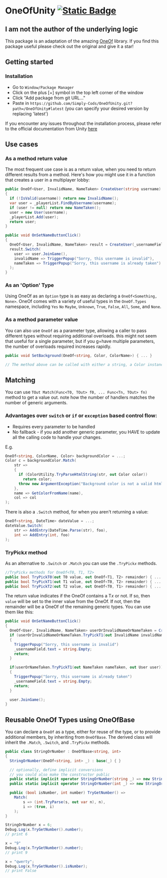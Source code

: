 # OneOfUnity [![Static Badge](https://img.shields.io/badge/license-MIT-98c610)](LICENSE.md)

## I am not the author of the underlying logic

This package is an adaptation of the amazing [OneOf](https://github.com/mcintyre321/OneOf/tree/master) library. If you find this package useful please check out the original and give it a star!

## Getting started

### Installation

- Go to `Window/Package Manager`
- Click on the plus [+] symbol in the top left corner of the window
- Click "Add package from git URL..."
- Paste in `https://github.com/Simply-Cods/OneOfUnity.git?path=/OneOfUnity#latest` (you can specify your desired version by replacing 'latest')

If you encounter any issues throughout the installation process, please refer to the official documentation from Unity [here](https://docs.unity3d.com/Manual/upm-ui-giturl.html)

## Use cases

### As a method return value

The most frequent use case is as a return value, when you need to return different results from a method. Here's how you might use it in a function that creates a user in a multiplayer lobby:
```csharp
public OneOf<User, InvalidName, NameTaken> CreateUser(string username)
{
  if (!IsValid(username)) return new InvalidName();
  var user = _playerList.FindByUsername(username);
  if (user != null) return new NameTaken();
  user = new User(username);
  _playerList.Add(user);
  return user;
}

public void OnSetNameButtonClick()
{
  OneOf<User, InvalidName, NameTaken> result = CreateUser(_usernameField.text);
  result.Switch(
    user => user.JoinGame(),
    invalidName => TriggerPopup("Sorry, this username is invalid"),
    nameTaken => TriggerPopup("Sorry, this username is already taken")
  );
}
```

### As an 'Option' Type

Using OneOf as an `Option` type is as easy as declaring a `OneOf<Something, None>`. OneOf comes with a variety of useful types in the `OneOf.Types` namespace, including `Yes` `No` `Maybe`, `Unknown`, `True`, `False`, `All`, `Some`, and `None`.

### As a method parameter value

You can also use `OneOf` as a parameter type, allowing a caller to pass different types without requiring additional overloads. this might not seem that useful for a single parameter, but if you g=have multiple parameters, the number of overloads required increases rapidly.

```csharp
public void SetBackground(OneOf<string, Color, ColorName>) { ... }

// The method above can be called with either a string, a Color instance or a ColorName enum value.
```

## Matching

You can use `TOut Match(Func<T0, TOut> f0, ... Func<Tn, TOut> fn)` method to get a value out. note how the number of handlers matches the number of generic arguments.

### Advantages over `switch` or `if` or `exception` based control flow:
- Requires every parameter to be handled
- No fallback - if you add another generic parameter, you HAVE to update all the calling code to handle your changes.

E.g.
```csharp
OneOf<string, ColorName, Color> backgroundColor = ...;
Color c = backgroundColor.Match(
    str =>
    {
      if (ColorUtility.TryParseHtmlString(str, out Color color))
        return color;
      throw new ArgumentException("Background color is not a valid html string", nameof(backgroundColor));
    },
    name => GetColorFromName(name),
    col => col
);
```

There is also a `.Switch` method, for when you aren't returning a value:
```csharp
OneOf<string, DateTime> dateValue = ...;
dateValue.Switch(
    str => AddEntry(DateTime.Parse(str), foo),
    int => AddEntry(int, foo)
);
```

### TryPick𝑥 method

As an alternative to `.Switch` or `.Match` you can use the `.TryPick𝑥` methods.

```csharp
//TryPick𝑥 methods for OneOf<T0, T1, T2>
public bool TryPickT0(out T0 value, out OneOf<T1, T2> remainder) { ... }
public bool TryPickT1(out T1 value, out OneOf<T0, T2> remainder) { ... }
public bool TryPickT2(out T2 value, out OneOf<T0, T1> remainder) { ... }
```

The return value indicates if the OneOf contains a T𝑥 or not. If so, then `value` will be set to the inner value from the OneOf. If not, then the remainder will be a OneOf of the remaining generic types. You can use them like this:

```csharp
public void OnSetNameButtonClick()
{
  OneOf<User, InvalidName, NameTaken> userOrInvalidNameOrNameTaken = CreateUser(_usernameField.text);
  if (userOrInvalidNameOrNameTaken.TryPickT1(out InvalidName invalidName, out var userOrNameTaken)) //userOrNameTaken is a OneOf<User, NameTaken>
  {
    TriggerPopup("Sorry, this username is invalid")
    _usernameField.text = string.Empty;
    return;
  }

  if(userOrNameTaken.TryPickT1(out NameTaken nameTaken, out User user)) //Note that user is of type User and not OneOf<User>
  {
    TriggerPopup("Sorry, this username is already taken")
    _usernameField.text = string.Empty;
    return;
  }

  user.JoinGame();
}
```

## Reusable OneOf Types using OneOfBase

You can declare a `OneOf` as a type, either for reuse of the type, or to provide additional members, by inheriting from `OneOfBase`. The derived class will inherit the `.Match`, `.Switch`, and `.TryPick𝑥` methods.

```csharp
public class StringOrNumber : OneOfBase<string, int>
{
  StringOrNumber(OneOf<string, int> _) : base(_) { }

  // optionally, define implicit conversions
  // you could also make the constructor public
  public static implicit operator StringOrNumber(string _) => new StringOrNumber(_);
  public static implicit operator StringOrNumber(int _) => new StringOrNumber(_);

  public (bool isNumber, int number) TryGetNumber() =>
    Match(
        s => (int.TryParse(s, out var n), n),
        i => (true, i)
    );
}

StringOrNumber x = 6;
Debug.Log(x.TryGetNumber().number);
// print 6

x = "9"
Debug.Log(x.TryGetNumber().number);
// print 9

x = "qwerty";
Debug.Log(x.TryGetNumber().isNumber);
// print False
```

